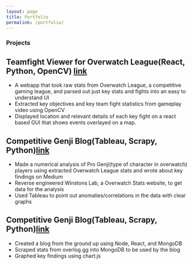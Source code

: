 ```yaml
---
layout: page
title: Portfolio
permalink: /portfolio/
---
```


### Projects

## Teamfight Viewer for Overwatch League(React, Python, OpenCV)	[link](teamfightviewer.herokuapp.com)
* A webapp that took raw stats from Overwatch League, a competitive gaming league, and parsed out just key stats and fights into an easy to understand UI
* Extracted key objectives and key team fight statistics from gameplay video using OpenCV
* Displayed location and relevant details of each key fight on a react based GUI that shows events overlayed on a map.

## Competitive Genji Blog(Tableau, Scrapy, Python)[link](https://medium.com/@Cheraws/what-stats-make-the-best-genji-blades-in-owl-1e7496c7bb45)
* Made a numerical analysis of Pro Genji(type of character in overwatch) players using extracted Overwatch League stats and wrote about key findings on Medium
* Reverse engineered Winstons Lab, a Overwatch Stats website, to get data for the analysis
* Used Tableau to point out  anomalies/correlations in the data with clear graphs

## Competitive Genji Blog(Tableau, Scrapy, Python)[link](https://passintotheiris.herokuapp.com/)
* Created a blog from the ground up using Node, React, and MongoDB 
* Scraped stats from overlog.gg into MongoDB to be used by the blog
* Graphed key findings using chart.js







